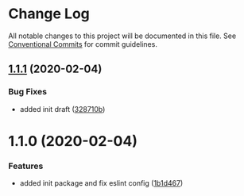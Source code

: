 # Change Log

All notable changes to this project will be documented in this file.
See [Conventional Commits](https://conventionalcommits.org) for commit guidelines.

## [1.1.1](https://github.com/Lilmortal/eldo/compare/@eldo/init@1.1.0...@eldo/init@1.1.1) (2020-02-04)


### Bug Fixes

* added init draft ([328710b](https://github.com/Lilmortal/eldo/commit/328710bd7abed26e5ecf3e278e3e19a19e487ace))





# 1.1.0 (2020-02-04)


### Features

* added init package and fix eslint config ([1b1d467](https://github.com/Lilmortal/eldo/commit/1b1d467009a921d89b7a27bd4545080eec954938))
